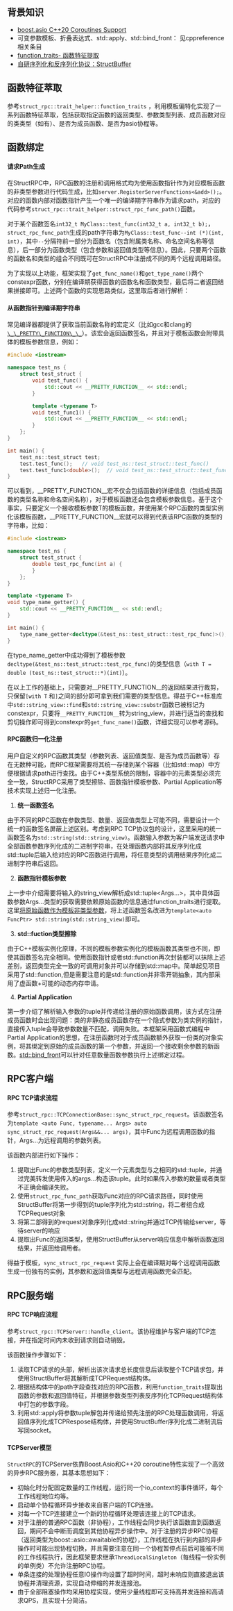 ## 背景知识

* [boost.asio C++20 Coroutines Support](https://think-async.com/Asio/boost_asio_1_27_0/doc/html/boost_asio/overview/composition/cpp20_coroutines.html)
* 可变参数模板、折叠表达式、std::apply、std::bind_front： 见cppreference相关条目
* [function_traits- 函数特征提取](https://medium.com/@matthieu.dorier/deducing-argument-and-return-types-of-a-callable-in-c-834598f6a385)
* [自研序列化和反序列化协议：StructBuffer](https://github.com/sciencnology/StructBuffer)


## 函数特征萃取

参考`struct_rpc::trait_helper::function_traits` ，利用模板偏特化实现了一系列函数特征萃取，包括获取指定函数的返回类型、参数类型列表、成员函数对应的类类型（如有）、是否为成员函数、是否为asio协程等。


## 函数绑定

#### 请求Path生成

在StructRPC中，RPC函数的注册和调用格式均为使用函数指针作为对应模板函数的非类型参数进行代码生成，比如`server.RegisterServerFunctions<&add>();`。对应的函数内部对函数指针产生一个唯一的编译期字符串作为请求path，对应的代码参考`struct_rpc::trait_helper::struct_rpc_func_path()`函数。

对于某个函数签名`int32_t MyClass::test_func(int32_t a, int32_t b);`，`struct_rpc_func_path`生成的path字符串为`MyClass::test_func--int (*)(int, int)`，其中`--`分隔符前一部分为函数名（包含附属类名称、命名空间名称等信息），后一部分为函数类型（包含参数和返回值类型等信息）。因此，只要两个函数的函数名和类型的组合不同既可在StructRPC中注册成不同的两个远程调用路径。

为了实现以上功能，框架实现了`get_func_name()`和`get_type_name()`两个constexpr函数，分别在编译期获得函数的函数名和函数类型，最后将二者返回结果拼接即可。上述两个函数的实现思路类似，这里取后者进行解析：

#### 从函数指针到编译期字符串

常见编译器都提供了获取当前函数名称的宏定义（比如gcc和clang的[`\_\_PRETTY\_FUNCTION\_\_`](https://gcc.gnu.org/onlinedocs/gcc/Function-Names.html)）。该宏会返回函数签名，并且对于模板函数会附带具体的模板参数信息，例如：

```c++
#include <iostream>

namespace test_ns {
    struct test_struct {
        void test_func() {
            std::cout << __PRETTY_FUNCTION__ << std::endl;
        }

        template <typename T>
        void test_func1() {
            std::cout << __PRETTY_FUNCTION__ << std::endl;
        }
    };
}

int main() {
    test_ns::test_struct test;
    test.test_func();   // void test_ns::test_struct::test_func()
    test.test_func1<double>();  // void test_ns::test_struct::test_func1() [with T = double]
}
```

可以看到，__PRETTY_FUNCTION__宏不仅会包括函数的详细信息（包括成员函数的类型名称和命名空间名称），对于模板函数还会包含模板参数信息。基于这个事实，只要定义一个接收模板参数T的模板函数，并使用某个RPC函数的类型实例化该模板函数，__PRETTY_FUNCTION__宏就可以得到代表该RPC函数的类型的字符串，比如：

```c++
#include <iostream>

namespace test_ns {
    struct test_struct {
        double test_rpc_func(int a) {
        }
    };
}

template <typename T>
void type_name_getter() {
    std::cout << __PRETTY_FUNCTION__ << std::endl;
}

int main() {
    type_name_getter<decltype(&test_ns::test_struct::test_rpc_func)>(); // void type_name_getter() [with T = double (test_ns::test_struct::*)(int)]
}
```

在type_name_getter中成功得到了模板参数`decltype(&test_ns::test_struct::test_rpc_func)`的类型信息（`with T = double (test_ns::test_struct::*)(int)`）。

在以上工作的基础上，只需要对__PRETTY_FUNCTION__的返回结果进行裁剪，只保留`[with T` 和`]`之间的部分即可拿到我们需要的类型信息。得益于C++标准库中`std::string_view::find`和`std::string_view::substr`函数已被标记为constexpr，只要将`__PRETTY_FUNCTION__`转为string_view，并进行适当的查找和剪切操作即可得到constexpr的`get_func_name()`函数，详细实现可以参考源码。

#### RPC函数归一化注册

用户自定义的RPC函数其类型（参数列表、返回值类型、是否为成员函数等）存在无数种可能，而RPC框架需要将其统一存储到某个容器（比如std::map）中方便根据请求path进行查找。由于C++类型系统的限制，容器中的元素类型必须完全一致，StructRPC采用了类型擦除、函数指针模板参数、Partial Application等技术实现上述归一化注册。

1. **统一函数签名**

由于不同的RPC函数在参数类型、数量、返回值类型上可能不同，需要设计一个统一的函数签名屏蔽上述区别。考虑到RPC TCP协议包的设计，这里采用的统一函数签名为`std::string(std::string_view)`。函数输入参数为客户端发送请求中全部函数参数序列化成的二进制字符串，在处理函数内部将其反序列化成std::tuple后输入给对应的RPC函数进行调用，将任意类型的调用结果序列化成二进制字符串后返回。

2. **函数指针模板参数**

上一步中介绍需要将输入的string_view解析成std::tuple<Args...>，其中具体函数参数Args...类型的获取需要依赖原始函数的信息通过function_traits进行提取。这里[将原始函数作为模板非类型参数](https://stackoverflow.com/a/67216795)，将上述函数签名改进为`template<auto FuncPtr> std::string(std::string_view)`即可。

3. **std::fuction类型擦除**

由于C++模板实例化原理，不同的模板参数实例化的模板函数其类型也不同，即使其函数签名完全相同。使用函数指针或者std::function再次封装都可以抹除上述差别，返回类型完全一致的可调用对象并可以存储到std::map中。简单起见项目采用了std::function,但是需要注意的是std::function并非零开销抽象，其内部采用了虚函数+可能的动态内存申请。

4. **Partial Application**

第一步介绍了解析输入参数的tuple并传递给注册的原始函数调用，该方式在注册成员函数时会出现问题：类的非静态成员函数存在一个隐式参数为类实例的指针，直接传入tuple会导致参数数量不匹配，调用失败。本框架采用函数式编程中Partial Application的思想，在注册函数时对于成员函数额外获取一份类的对象实例，将其绑定到原始的成员函数的第一个参数，并返回一个接收剩余参数的新函数。[std::bind_front](https://en.cppreference.com/w/cpp/utility/functional/bind_front)可以针对任意数量函数参数执行上述绑定过程。


## RPC客户端

#### RPC TCP请求流程

参考`struct_rpc::TCPConnectionBase::sync_struct_rpc_request`。该函数签名为`template <auto Func, typename... Args> auto sync_struct_rpc_request(Args&&... args)`，其中Func为远程调用函数的指针，Args...为远程调用的参数列表。

该函数内部进行如下操作：

1. 提取出Func的参数类型列表，定义一个元素类型与之相同的std::tuple，并通过完美转发使用传入的args...构造该tuple。此时如果传入参数的数量或者类型不正确会编译失败。
2. 使用`struct_rpc_func_path`获取Func对应的RPC请求路径，同时使用StructBuffer将第一步得到的tuple序列化为std::string，将二者组合成TCPRequest对象
3. 将第二部得到的request对象序列化成std::string并通过TCP传输给server，等待server的响应
4. 提取出Func的返回类型，使用StructBuffer从server响应信息中解析函数返回结果，并返回给调用者。

得益于模板，`sync_struct_rpc_request` 实际上会在编译期对每个远程调用函数生成一份独有的实例，其参数和返回值类型与远程调用函数完全匹配。


## RPC服务端

#### RPC TCP响应流程

参考`struct_rpc::TCPServer::handle_client`。该协程维护与客户端的TCP连接，并在指定时间内未收到请求则自动销毁。

该函数操作步骤如下：

1. 读取TCP请求的头部，解析出该次请求总长度信息后读取整个TCP请求包，并使用StructBuffer将其解析成TCPRequest结构体。
2. 根据结构体中的path字段查找对应的RPC函数，利用`function_traits`提取出函数的参数和返回值特征，并根据参数类型列表反序列化TCPRequest结构体中打包的参数字段。
3. 利用std::apply将参数tuple解包并传递给预先注册的RPC处理函数调用，将返回值序列化成TCPRespose结构体，并使用StructBuffer序列化成二进制流后写回socket。

#### TCPServer模型

`StructRPC`的TCPServer依靠Boost.Asio和C++20 coroutine特性实现了一个高效的异步RPC服务器，其基本思想如下：

* 初始化时分配固定数量的工作线程，运行同一个io_context的事件循环，每个工作线程地位均等。
* 启动单个协程循环异步接收来自客户端的TCP连接。
* 对每一个TCP连接建立一个新的协程循环处理该连接上的TCP请求。
* 对于注册的普通RPC函数（非协程），工作线程会同步执行该函数直到函数返回，期间不会中断而调度到其他协程异步操作中。对于注册的异步RPC协程（返回类型为boost::asio::awaitable<T>的协程），工作线程在执行到内部的异步操作时可能出现协程切换，并且需要注意在同一个协程暂停点前后可能被不同的工作线程执行，因此框架要求继承`ThreadLocalSingleton`（每线程一份实例的单例类）不允许注册RPC协程。
* 单条连接的处理协程任意IO操作均设置了超时时间，超时未响应则直接退出该协程并清理资源，实现自动伸缩的并发连接池。
* 由于全部阻塞操作均采用协程实现，使用少量线程即可支持高并发连接和高请求QPS，且实现十分简洁。